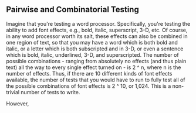 ## Pairwise and Combinatorial Testing

Imagine that you're testing a word processor.  Specifically, you're testing the ability to add font effects, e.g., bold, italic, superscript, 3-D, etc.  Of course, in any word processor worth its salt, these effects can also be combined in one region of text, so that you may have a word which is both bold and italic, or a letter which is both subscripted and in 3-D, or even a sentence which is bold, italic, underlined, 3-D, and superscripted.  The number of possible combinations - ranging from absolutely no effects (and thus plain text) all the way to every single effect turned on - is 2 ^ n, where n is the number of effects.  Thus, if there are 10 different kinds of font effects available, the number of tests that you would have to run to fully test all of the possible combinations of font effects is 2 ^ 10, or 1,024.  This is a non-trivial number of tests to write.

However, 